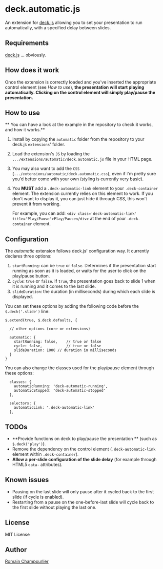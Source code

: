 # deck.automatic.js

An extension for [deck.js][] allowing you to set your presentation to run automatically, with a specified delay between slides.

## Requirements

[deck.js][] ... obviously.

## How does it work

Once the extension is correctly loaded and you've inserted the appropriate control element (see _How to use_), **the presentation will start playing automatically. Clicking on the control element will simply play/pause the presentation.**

## How to use ##

** You can have a look at the example in the repository to check it works, and how it works.**

1. Install by copying the `automatic` folder from the repository to your deck.js `extensions`' folder.

2. Load the extension's `JS` by loading the `.../extensions/automatic/deck.automatic.js` file in your HTML page.

3. You may also want to add the `CSS` (`.../extensions/automatic/deck.automatic.css`), even if I'm pretty sure you'd better come with your own (styling is currently very basic).

4. You **MUST** add a `.deck-automatic-link` element to your `.deck-container` element. The extension currently relies on this element to work. If you don't want to display it, you can just hide it through CSS, this won't prevent it from working.

	For example, you can add: `<div class='deck-automatic-link' title="Play/Pause">Play/Pause</div>` at the end of your `.deck-container` element.
	
## Configuration

The _automatic_ extension follows deck.js' configuration way. It currently declares three options:

1. `startRunning`: can be `true` or `false`. Determines if the presentation start running as soon as it is loaded, or waits for the user to click on the play/pause button.
2. `cycle`: `true` or `false`. If `true`, the presentation goes back to slide 1 when it is running and it comes to the last slide.
3. `slideDuration`: the duration (in milliseconds) during which each slide is displayed.

You can set these options by adding the following code before the `$.deck('.slide')` line:

```
$.extend(true, $.deck.defaults, {

  // other options (core or extensions)

  automatic: {
  	startRunning: false, 	// true or false
  	cycle: false,			// true or false
  	slideDuration: 1000	// duration in milliseconds
  }
}
```

You can also change the classes used for the play/pause element through these options:

```
  classes: {
	automaticRunning: 'deck-automatic-running',
	automaticStopped: 'deck-automatic-stopped'
  },
		
  selectors: {
	automaticLink: '.deck-automatic-link'
  },
```

## TODOs

* **Provide functions on deck to play/pause the presentation ** (such as `$.deck('play')`).
* Remove the dependency on the control element (`.deck-automatic-link` element within `.deck-container`).
* **Allow a per-slide configuration of the slide delay** (for example through HTML5 `data-` attributes).


## Known issues
* Pausing on the last slide will only pause after it cycled back to the first slide (if cycle is enabled).
* Restarting from a pause on the one-before-last slide will cycle back to the first slide without playing the last one.

## License

MIT License

## Author

[Romain Champourlier](romain@softr.li)

[deck.js]: https://github.com/imakewebthings/deck.js